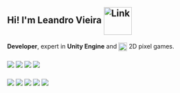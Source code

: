 
## Hi! I'm Leandro Vieira <img align="center" alt="Link" height="65" width="65" src="https://data.whicdn.com/images/201689612/original.gif">

**Developer**, expert in **Unity Engine** and <img align="center" alt="<3" height="20" width="" src="https://images-wixmp-ed30a86b8c4ca887773594c2.wixmp.com/f/17fa94fb-0ae5-45a2-8313-2d3eedaf69db/d8fohut-eb4f893c-d1ad-4111-8e05-29993454b082.gif?token=eyJ0eXAiOiJKV1QiLCJhbGciOiJIUzI1NiJ9.eyJpc3MiOiJ1cm46YXBwOjdlMGQxODg5ODIyNjQzNzNhNWYwZDQxNWVhMGQyNmUwIiwic3ViIjoidXJuOmFwcDo3ZTBkMTg4OTgyMjY0MzczYTVmMGQ0MTVlYTBkMjZlMCIsImF1ZCI6WyJ1cm46c2VydmljZTpmaWxlLmRvd25sb2FkIl0sIm9iaiI6W1t7InBhdGgiOiIvZi8xN2ZhOTRmYi0wYWU1LTQ1YTItODMxMy0yZDNlZWRhZjY5ZGIvZDhmb2h1dC1lYjRmODkzYy1kMWFkLTQxMTEtOGUwNS0yOTk5MzQ1NGIwODIuZ2lmIn1dXX0.BS_NVOfP7moX35kDY4MtYba6eTrdRwh16GIAwUK8eQ8"> 2D pixel games.

###

<div>
   <a href = "mailto: leandrovieira92@gmail.com"><img src="https://img.shields.io/badge/-Gmail-%23EA4335?style=for-the-badge&logo=gmail&logoColor=white" target="_blank"></a>
   <a href="https://www.linkedin.com/in/leandroviieira" target="_blank"><img src="https://img.shields.io/badge/-LinkedIn-%230077B5?style=for-the-badge&logo=linkedin&logoColor=white" target="_blank"></a>
   <a href="https://www.youtube.com/twotvgames" target="_blank"><img src="https://img.shields.io/badge/-Youtube-%23333?style=for-the-badge&logo=youtube&logoColor=white" target="_blank"></a>
   <a href="https://instagram.com/leandroviieira" target="_blank"><img src="https://img.shields.io/badge/-Instagram-%23E4405F?style=for-the-badge&logo=instagram&logoColor=white" target="_blank"></a>
</div>

###

<div>
   <img src="https://img.shields.io/badge/unity%20-%23000000.svg?&style=for-the-badge&logo=unity&logoColor=white">
   <img src="https://img.shields.io/badge/c%23%20-%23239120.svg?&style=for-the-badge&logo=c-sharp&logoColor=white">
   <img src="https://img.shields.io/badge/python%20-%2314354C.svg?&style=for-the-badge&logo=python&logoColor=white">
   <img src="https://img.shields.io/badge/ruby-%23CC342D.svg?&style=for-the-badge&logo=ruby&logoColor=white">
   <img src="https://img.shields.io/badge/node.js%20-%2343853D.svg?&style=for-the-badge&logo=node.js&logoColor=white">
</div>
